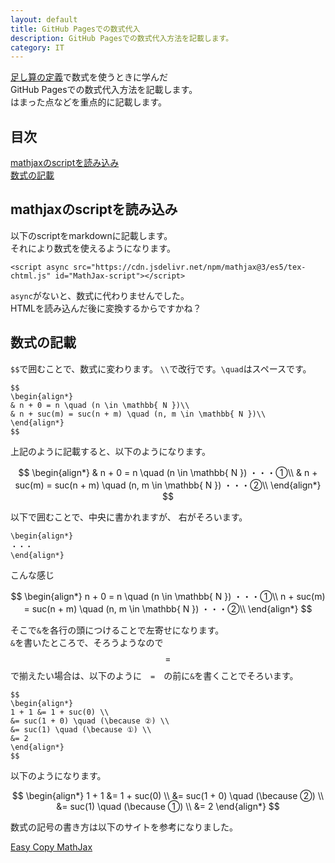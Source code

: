 ```yaml
---
layout: default
title: GitHub Pagesでの数式代入
description: GitHub Pagesでの数式代入方法を記載します。
category: IT
---
```


<script async src="https://cdn.jsdelivr.net/npm/mathjax@3/es5/tex-chtml.js" id="MathJax-script"></script>

[足し算の定義](/math/set/addDefinition.html)で数式を使うときに学んだ  
GitHub Pagesでの数式代入方法を記載します。  
はまった点などを重点的に記載します。

## 目次

[mathjaxのscriptを読み込み](#anchor1)  
[数式の記載](#anchor2)  

<a id="anchor1"></a>

## mathjaxのscriptを読み込み

以下のscriptをmarkdownに記載します。  
それにより数式を使えるようになります。

```
<script async src="https://cdn.jsdelivr.net/npm/mathjax@3/es5/tex-chtml.js" id="MathJax-script"></script>
```

`async`がないと、数式に代わりませんでした。  
HTMLを読み込んだ後に変換するからですかね？

<a id="anchor2"></a>

## 数式の記載

`$$`で囲むことで、数式に変わります。
`\\`で改行です。`\quad`はスペースです。

```
$$
\begin{align*}
& n + 0 = n \quad (n \in \mathbb{ N })\\
& n + suc(m) = suc(n + m) \quad (n, m \in \mathbb{ N })\\
\end{align*}
$$
```

上記のように記載すると、以下のようになります。

$$
\begin{align*}
& n + 0 = n \quad (n \in \mathbb{ N }) ・・・①\\
& n + suc(m) = suc(n + m) \quad (n, m \in \mathbb{ N }) ・・・②\\
\end{align*}
$$

以下で囲むことで、中央に書かれますが、
右がそろいます。

```
\begin{align*}
・・・
\end{align*}
```

こんな感じ

$$
\begin{align*}
n + 0 = n \quad (n \in \mathbb{ N }) ・・・①\\
n + suc(m) = suc(n + m) \quad (n, m \in \mathbb{ N }) ・・・②\\
\end{align*}
$$

そこで`&`を各行の頭につけることで左寄せになります。  
`&`を書いたところで、そろうようなので
$$ = $$ で揃えたい場合は、以下のように　`=`　の前に`&`を書くことでそろいます。

```
$$
\begin{align*}
1 + 1 &= 1 + suc(0) \\
&= suc(1 + 0) \quad (\because ②) \\
&= suc(1) \quad (\because ①) \\
&= 2
\end{align*}
$$
```

以下のようになります。

$$
\begin{align*}
1 + 1 &= 1 + suc(0) \\
&= suc(1 + 0) \quad (\because ②) \\
&= suc(1) \quad (\because ①) \\
&= 2
\end{align*}
$$

数式の記号の書き方は以下のサイトを参考になりました。

[Easy Copy MathJax](https://easy-copy-mathjax.nakaken88.com/)